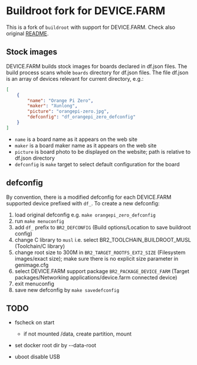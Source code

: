 # Buildroot fork for DEVICE.FARM

This is a fork of `buildroot` with support for DEVICE.FARM. Check also original [README](README).

## Stock images

DEVICE.FARM builds stock images for boards declared in df.json files. The build process scans whole `boards` directory for df.json files. The file df.json is an array of devices relevant for current directory, e.g.:

```json
[
    {
        "name": "Orange Pi Zero",
        "maker": "Xunlong",
        "picture": "orangepi-zero.jpg",
        "defconfig": "df_orangepi_zero_defconfig"
    }
]
```

- `name` is a board name as it appears on the web site
- `maker` is a board maker name as it appears on the web site
- `picture` is board photo to be displayed on the website; path is relative to df.json directory
- `defconfig` is `make` target to select default configuration for the board

## defconfig

By convention, there is a modified defconfig for each DEVICE.FARM supported device prefixed with `df_`. 
To create a new defconfig:
1. load original defconfig e.g. `make orangepi_zero_defconfig`
1. run `make menuconfig`
1. add `df_` prefix to `BR2_DEFCONFIG` (Build options/Location to save buildroot config)
1. change C library to `musl` i.e. select BR2_TOOLCHAIN_BUILDROOT_MUSL (Toolchain/C library)
1. change root size to 300M in `BR2_TARGET_ROOTFS_EXT2_SIZE` (Filesystem images/exact size); make sure there is no explicit size parameter in genimage.cfg 
1. select DEVICE.FARM support package `BR2_PACKAGE_DEVICE_FARM` (Target packages/Networking applications/device.farm connected device)
1. exit menuconfig
1. save new defconfig by `make savedefconfig`

## TODO
- fscheck on start
  - if not mounted /data, create partition, mount
- set docker root dir by --data-root

- uboot disable USB
